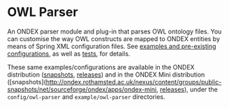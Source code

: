 # OWL Parser

An ONDEX parser module and plug-in that parses OWL ontology files. You can customise the way OWL constructs are mapped to ONDEX entities by means of Spring XML configuration files. See [examples and pre-existing configurations](/Rothamsted/ondex-knet-builder/tree/master/modules/owl-parser/src/main/assembly/resources), as well as [tests](https://github.com/Rothamsted/ondex-knet-builder/tree/master/modules/owl-parser/src/test/resources), for details.

These same examples/configurations are available in the ONDEX distribution ([snapshots](http://ondex.rothamsted.ac.uk/nexus/content/groups/public-snapshots/net/sourceforge/ondex/apps/installer), [releases](http://ondex.rothamsted.ac.uk/nexus/content/groups/public/net/sourceforge/ondex/apps/installer/)) and in the ONDEX Mini distribution ([snapshots](http://ondex.rothamsted.ac.uk/nexus/content/groups/public-snapshots/net/sourceforge/ondex/apps/ondex-mini, [releases](http://ondex.rothamsted.ac.uk/nexus/content/groups/public/net/sourceforge/ondex/apps/ondex-mini/)), under the `config/owl-parser` and `example/owl-parser` directories.
